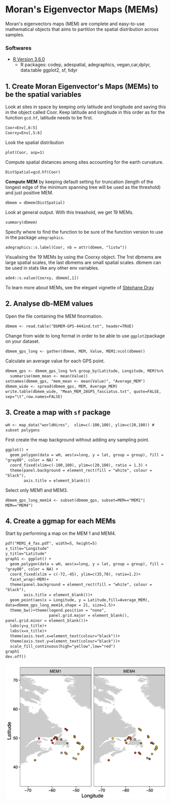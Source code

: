# Moran's Eigenvector Maps (MEMs)

Moran's eigenvectors maps (MEM) are complete and easy-to-use mathematical objects that aims to partition the spatial distribution across samples.

### Softwares

- [R Version 3.6.0](https://cran.r-project.org/)
	* R packages: codep, adespatial, adegraphics, vegan,car,dplyr, data.table
ggplot2, sf, tidyr

## 1. Create Moran Eigenvector's Maps (MEMs) to be the spatial variables

Look at sites in space by keeping only latitude and longitude and saving this in the object called Coor.
Keep latitude and longitude in this order as for the function `gcd.hf`, latitude needs to be first. 
```{r}@	
Coor=Env[,6:5]
Coorxy=Env[,5:6]
```

Look the spatial distribution 
```{r}
plot(Coor, asp=1)
```

Compute spatial distances among sites accounting for the earth curvature.
```{r}
DistSpatial=gcd.hf(Coor) 
```

**Compute MEM** by keeping default setting for truncation (length of the longest edge of the minimum spanning tree will be used as the threshold) and just positive MEM.
```{r}
dbmem = dbmem(DistSpatial)
```

Look at general output. With this treashold, we get 19 MEMs.
```{r}
summary(dbmem)
```

Specify where to find the function to be sure of the function version to use in the package `adegraphics`.
```{r}
adegraphics::s.label(Coor, nb = attr(dbmem, "listw"))
```

Visualising the 19 MEMs by using the Coorxy object. 
The 1rst dbmems are large spatial scales, the last dbmems are small spatial scales. 
dbmem can be used in stats like any other env variables.
```{r}
ade4::s.value(Coorxy, dbmem[,1])
```

To learn more about MEMs, see the elegant vignette of [Stéphane Dray](https://cran.r-project.org/web/packages/adespatial/vignettes/tutorial.html)

## 2. Analyse db-MEM values

Open the file containing the MEM finormation.
```{r}
dbmem <- read.table("DbMEM-GPS-444ind.txt", header=TRUE)
```

Change from wide to long format in order to be able to use `ggplot2`package on your dataset.
```{r}
dbmem_gps_long <- gather(dbmem, MEM, Value, MEM1:ncol(dbmem))
```

Calculate an average value for each GPS point.
```{r}
dbmem_gps <- dbmem_gps_long %>% group_by(Latitude, Longitude, MEM)%>%
  summarise(mem_mean <- mean(Value))
setnames(dbmem_gps, "mem_mean <- mean(Value)", "Average_MEM")
dbmem_wide <- spread(dbmem_gps, MEM, Average_MEM)
write.table(dbmem_wide, "Mean_MEM_28GPS_fasciatus.txt", quote=FALSE, sep="\t",row.names=FALSE)
```

## 3. Create a map with `sf` package
```{r}
wH <- map_data("worldHires",  xlim=c(-100,100), ylim=c(20,100)) # subset polygons 
```

First create the map background without adding any sampling point. 
```{r}
ggplot() +
  geom_polygon(data = wH, aes(x=long, y = lat, group = group), fill = "gray80", color = NA) +
  coord_fixed(xlim=c(-100,100), ylim=c(20,100), ratio = 1.3) +
  theme(panel.background = element_rect(fill = "white", colour = "black"),
        axis.title = element_blank())
```

Select only MEM1 and MEM3.
```{r}
dbmem_gps_long_mem14 <- subset(dbmem_gps, subset=MEM=="MEM1"| MEM=="MEM4")
```

## 4. Create a ggmap for each MEMs
Start by performing a map on the MEM 1 and MEM4.
```{r}
pdf("MEM1_4_fas.pdf", width=5, height=5)
x_title="Longitude"
y_title="Latitude"
graph1 <- ggplot() +
  geom_polygon(data = wH, aes(x=long, y = lat, group = group), fill = "gray80", color = NA) +
  coord_fixed(xlim = c(-72,-45), ylim=c(35,70), ratio=1.2)+
  facet_wrap(~MEM)+
  theme(panel.background = element_rect(fill = "white", colour = "black"),
        axis.title = element_blank())+
  geom_point(aes(x = Longitude, y = Latitude,fill=Average_MEM), data=dbmem_gps_long_mem14,shape = 21, size=1.5)+
  theme_bw()+theme(legend.position = "none",
                   panel.grid.major = element_blank(), panel.grid.minor = element_blank())+
  labs(y=y_title)+  
  labs(x=x_title)+
  theme(axis.text.x=element_text(colour="black"))+
  theme(axis.text.y=element_text(colour="black"))+
  scale_fill_continuous(high="yellow",low="red")
graph1
dev.off()
```

![MEM1 and MEM4 for Sebastes fasciatus](MEMs_fas_14.png)
